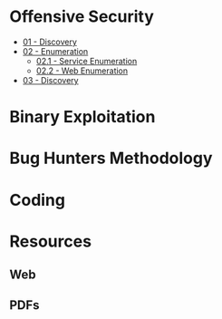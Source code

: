 <!-- TITLE: Home -->
<!-- SUBTITLE: A quick summary of Home -->

# Offensive Security
* [01 - Discovery](01-discovery/discovery)
* [02 - Enumeration](#)
	* [02.1 - Service Enumeration](02-enumeration/service-enumeration)
	* [02.2 - Web Enumeration](02-enumeration/web-enumeration)
* [03 - Discovery](01-discovery/discovery)

# Binary Exploitation
# Bug Hunters Methodology
# Coding
# Resources
## Web
## PDFs

